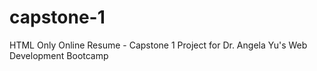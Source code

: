 # capstone-1
HTML Only Online Resume - Capstone 1 Project for Dr. Angela Yu's Web Development Bootcamp
